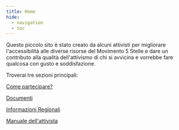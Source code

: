 ```yaml
---
title: Home
hide:
  - navigation
  - toc
---
```

Questo piccolo sito è stato creato da alcuni attivisti per migliorare l'accessibilità alle diverse risorse del Movimento 5 Stelle e dare un contributo alla qualità dell'attivismo di chi si avvicina e vorrebbe fare qualcosa con gusto e soddisfazione.

Troverai tre sezioni principali:

[Come partecipare?](partecipazione.md)

[Documenti](documenti/index.md)

[Informazioni Regionali](regioni/index.md)

[Manuale dell'attivista](manuale-attivista/index.md)

